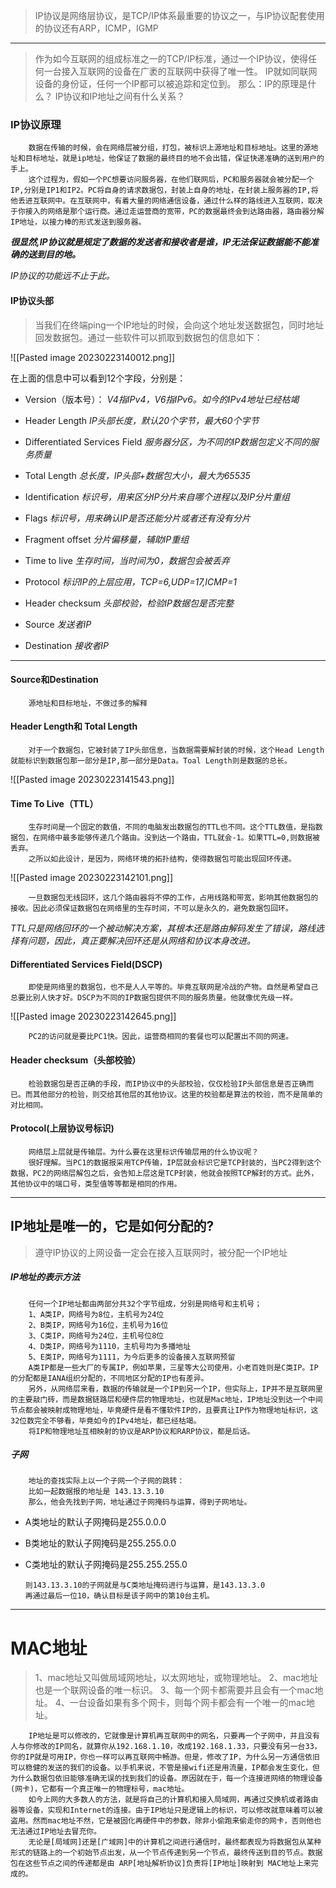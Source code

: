>IP协议是网络层协议，是TCP/IP体系最重要的协议之一，与IP协议配套使用的协议还有ARP，ICMP，IGMP

---
>作为如今互联网的组成标准之一的TCP/IP标准，通过一个IP协议，使得任何一台接入互联网的设备在广袤的互联网中获得了唯一性。
>IP就如同联网设备的身份证，任何一个IP都可以被追踪和定位到。
>那么：IP的原理是什么？
>             IP协议和IP地址之间有什么关系？

### IP协议原理
		数据在传输的时候，会在网络层被分组，打包，被标识上源地址和目标地址。这里的源地址和目标地址，就是ip地址，他保证了数据的最终目的地不会出错，保证快递准确的送到用户的手上。
		这个过程为，假如一个PC想要访问服务器，在他们联网后，PC和服务器就会被分配一个IP,分别是IP1和IP2。PC将自身的请求数据包，封装上自身的地址，在封装上服务器的IP,将他丢进互联网中。在互联网中，有着大量的网络通信设备，通过什么样的路线进入互联网，取决于你接入的网络是那个运行商。通过走运营商的宽带，PC的数据最终会到达路由器，路由器分解IP地址，以接力棒的形式发送到服务器。		
_**很显然,IP协议就是规定了数据的发送者和接收者是谁，IP无法保证数据能不能准确的送到目的地。**_

_IP协议的功能远不止于此。_

#### IP协议头部
>当我们在终端ping一个IP地址的时候，会向这个地址发送数据包，同时地址回发数据包。通过一些软件可以抓取到数据包的信息如下：

![[Pasted image 20230223140012.png]]


在上面的信息中可以看到12个字段，分别是：
- Version（版本号）：
	_V4指IPv4，V6指IPv6。如今的IPv4地址已经枯竭_




- Header Length
_IP头部长度，默认20个字节，最大60个字节_

- Differentiated Services Field
_服务器分区，为不同的IP数据包定义不同的服务质量_
- Total Length
_总长度，IP头部+数据包大小，最大为65535_
- Identification
_标识号，用来区分IP分片来自哪个进程以及IP分片重组_
- Flags
_标识号，用来确认IP是否还能分片或者还有没有分片_
- Fragment offset
_分片偏移量，辅助IP重组_
- Time to live
_生存时间，当时间为0，数据包会被丢弃_
- Protocol
_标识IP的上层应用，TCP=6,UDP=17,ICMP=1_
- Header checksum
_头部校验，检验IP数据包是否完整_
- Source
_发送者IP_
- Destination
_接收者IP_

---

#### Source和Destination
		源地址和目标地址，不做过多的解释

#### Header Length和 Total Length
		对于一个数据包，它被封装了IP头部信息，当数据需要解封装的时候，这个Head Length就能标识到数据包那一部分是IP,那一部分是Data。Toal Length则是数据的总长。

![[Pasted image 20230223141543.png]]

#### Time To Live（TTL）
		生存时间是一个固定的数值，不同的电脑发出数据包的TTL也不同。这个TTL数值，是指数据包，在网络中最多能够传递几个路由。没到达一个路由，TTL就会-1。如果TTL=0,则数据被丢弃。
		之所以如此设计，是因为，网络环境的拓扑结构，使得数据包可能出现回环传递。

![[Pasted image 20230223142101.png]]

		一旦数据包无线回环，这几个路由器将不停的工作，占用线路和带宽，影响其他数据包的接收。因此必须保证数据包在网络里的生存时间，不可以是永久的，避免数据包回环。

_TTL只是网络回环的一个被动解决方案，其根本还是路由解码发生了错误，路线选择有问题，因此，真正要解决回环还是从网络和协议本身改进。_

#### Differentiated Services Field(DSCP)
		即使是网络里的数据包，也不是人人平等的。毕竟互联网是冷战的产物。自然是希望自己总要比别人快才好。DSCP为不同的IP数据包提供不同的服务质量。他就像优先级一样。
		
![[Pasted image 20230223142645.png]]

		PC2的访问就是要比PC1快。因此，运营商相同的套餐也可以配置出不同的网速。

#### Header checksum（头部校验）
		检验数据包是否正确的手段，而IP协议中的头部校验，仅仅检验IP头部信息是否正确而已。而其他部分的检验，则交给其他层的其他协议。这里的校验都是算法的校验，而不是简单的对比相同。


#### Protocol(上层协议号标识)
		网络层上层就是传输层。为什么要在这里标识传输层用的什么协议呢？
		很好理解。当PC1的数据报采用TCP传输，IP层就会标识它是TCP封装的，当PC2得到这个数据，PC2的网络层解包之后，会告知上层这是TCP封装，他就会按照TCP解封的方式。此外，其他协议中的端口号，类型值等等都是相同的作用。

---
## IP地址是唯一的，它是如何分配的?
>遵守IP协议的上网设备一定会在接入互联网时，被分配一个IP地址

##### IP地址的表示方法
		任何一个IP地址都由两部分共32个字节组成，分别是网络号和主机号；
		1、A类IP，网络号为8位，主机号为24位
		2、B类IP，网络号为16位，主机号为16位
		3、C类IP，网络号为24位，主机号位8位
		4、D类IP，网络号为1110，主机号均为多播地址
		5、E类IP，网络号为1111，为今后更多的设备接入互联网预留
		A类IP都是一些大厂的专属IP，例如苹果，三星等大公司使用，小老百姓则是C类IP。IP的分配都是IANA组织分配的，不同地区分配的IP也有差异。
		另外，从网络层来看，数据的传输就是一个IP到另一个IP，但实际上，IP并不是互联网里的主要敲门砖，而是数据链路层和硬件层的物理地址，也就是Mac地址，IP地址没到达一个中间节点都会被映射成物理地址，毕竟硬件是看不懂软件IP的，且要真让IP作为物理地址标识，这32位数完全不够看，毕竟如今的IPv4地址，都已经枯竭。
		将IP和物理地址互相映射的协议是ARP协议和RARP协议，都是后话。


##### 子网
		地址的查找实际上以一个子网一个子网的跳转：
		比如一起数据报的地址是 143.13.3.10
		那么，他会先找到子网，地址通过子网掩码与运算，得到子网地址。
-   A类地址的默认子网掩码是255.0.0.0
-   B类地址的默认子网掩码是255.255.0.0
-   C类地址的默认子网掩码是255.255.255.0

		则143.13.3.10的子网就是与C类地址掩码进行与运算，是143.13.3.0
		再通过最后一位10，确认目标是该子网中的第10台主机。



---

# MAC地址
>1、mac地址又叫做局域网地址，以太网地址，或物理地址。
>2、mac地址也是一个联网设备的唯一标识。
>3、每一个网卡都需要并且会有一个mac地址。
>4、一台设备如果有多个网卡，则每个网卡都会有一个唯一的mac地址。

		IP地址是可以修改的，它就像是计算机再互联网中的网名，只要再一个子网中，并且没有人与你修改的IP同名，就算你从192.168.1.10，改成192.168.1.33，只要没有另一台33，你的IP就是可用IP，你也一样可以再互联网中畅游。但是，修改了IP，为什么另一方通信依旧可以稳健的发送的我们的设备。以手机来说，不管是接wifi还是用流量，IP都会发生变化，但为什么数据包依旧能够准确无误的找到我们的设备。原因就在于，每一个连接进网络的物理设备(网卡)，它都有一个真正唯一的物理标号，mac地址。
		如今上网的大多数人的方法，就是将自己的计算机和接入局域网，再通过交换机或者路由器等设备，实现和Internet的连接。由于IP地址只是逻辑上的标识，可以修改就意味着可以被盗用。然而mac地址不然，它是被固化再硬件中的参数，除非小偷跑来偷走你的网卡，否则他也无法通过IP地址去冒充你。
		无论是[局域网]还是[广域网]中的计算机之间进行通信时，最终都表现为将数据包从某种形式的链路上的一个初始节点出发，从一个节点传递到另一个节点，最终传送到目的节点。数据包在这些节点之间的传递都是由 ARP[地址解析协议]负责将[IP地址]映射到 MAC地址上来完成的。
